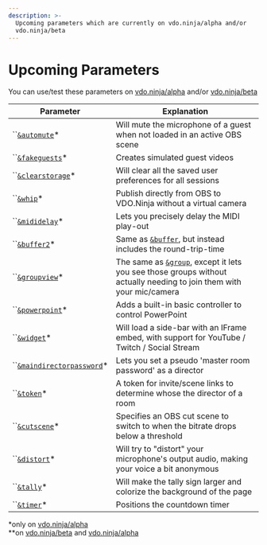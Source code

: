 ```yaml
---
description: >-
  Upcoming parameters which are currently on vdo.ninja/alpha and/or
  vdo.ninja/beta
---
```


# Upcoming Parameters

You can use/test these parameters on [vdo.ninja/alpha](https://vdo.ninja/alpha/) and/or [vdo.ninja/beta](https://vdo.ninja/beta/)

| Parameter                                                                            | Explanation                                                                                                                                              |
| ------------------------------------------------------------------------------------ | -------------------------------------------------------------------------------------------------------------------------------------------------------- |
| ``[`&automute`](audio-parameters/and-automute-alpha.md)\*                            | Will mute the microphone of a guest when not loaded in an active OBS scene                                                                               |
| ``[`&fakeguests`](mixer-scene-parameters/and-fakeguests-alpha.md)\*                  | Creates simulated guest videos                                                                                                                           |
| ``[`&clearstorage`](settings-parameters/and-clearstorage-alpha.md)\*                 | Will clear all the saved user preferences for all sessions                                                                                               |
| ``[`&whip`](mixer-scene-parameters/and-whip-alpha.md)\*                              | Publish directly from OBS to VDO.Ninja without a virtual camera                                                                                          |
| ``[`&mididelay`](api-and-midi-parameters/and-mididelay-alpha.md)\*                   | Lets you precisely delay the MIDI play-out                                                                                                               |
| ``[`&buffer2`](video-parameters/and-buffer2-alpha.md)\*                              | Same as [`&buffer`](view-parameters/buffer.md), but instead includes the round-trip-time                                                                 |
| ``[`&groupview`](setup-parameters/and-groupview-alpha.md)\*                          | The same as [`&group`](../general-settings/and-group.md), except it lets you see those groups without actually needing to join them with your mic/camera |
| ``[`&powerpoint`](settings-parameters/and-powerpoint-alpha.md)\*                     | Adds a built-in basic controller to control PowerPoint                                                                                                   |
| ``[`&widget`](settings-parameters/and-widget-alpha.md)\*                             | Will load a side-bar with an IFrame embed, with support for YouTube / Twitch / Social Stream                                                             |
| ``[`&maindirectorpassword`](director-parameters/and-maindirectorpassword-alpha.md)\* | Lets you set a pseudo 'master room password' as a director                                                                                               |
| ``[`&token`](settings-parameters/and-token-alpha.md)\*                               | A token for invite/scene links to determine whose the director of a room                                                                                 |
| ``[`&cutscene`](settings-parameters/and-cutscene-alpha.md)\*                         | Specifies an OBS cut scene to switch to when the bitrate drops below a threshold                                                                         |
| ``[`&distort`](audio-parameters/and-distort-alpha.md)\*                              | Will try to "distort" your microphone's output audio, making your voice a bit anonymous                                                                  |
| ``[`&tally`](design-parameters/tallyoff.md)\*                                        | Will make the tally sign larger and colorize the background of the page                                                                                  |
| ``[`&timer`](settings-parameters/and-timer-alpha.md)\*                               | Positions the countdown timer                                                                                                                            |

\*only on [vdo.ninja/alpha](https://vdo.ninja/alpha/)\
\*\*on [vdo.ninja/beta](https://vdo.ninja/beta/) and [vdo.ninja/alpha](https://vdo.ninja/alpha/)

